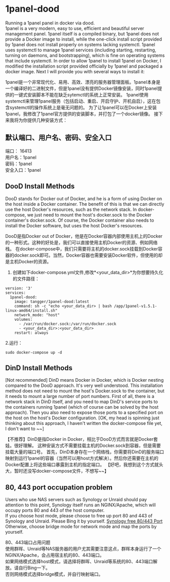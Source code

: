 # 1panel-dood
Running a 1panel panel in docker via dood.  
1panel is a very modern, easy to use, efficient and beautiful server management panel. 1panel itself is a compiled binary, but 1panel does not provide a Docker image to install, while the one-click install script provided by 1panel does not install properly on systems lacking systemctl.
1panel uses systemctl to manage 1panel services (including starting, restarting, turning on daemons, and bootstrapping), which is fine on operating systems that include systemctl.
In order to allow 1panel to install 1panel on Docker, I modified the installation script provided officially by 1panel and packaged a docker image.
Next I will provide you with several ways to install it:

1panel是一个非常现代化、易用、高效、漂亮的服务器管理面板。1panel本身是一个编译好的二进制文件，但是1panel没有提供Docker镜像安装，同时1panel提供的一键式安装脚本不能在缺乏sytemctl的系统上正常安装。
1panel使用systemctl来管理1panel服务（包括启动、重启、开启守护、开机自启），这在包含systemctl的操作系统上是毫无问题的。
为了让1panel可以在Docker上安装1panel，我修改了1panel官方提供的安装脚本，并打包了一个docker镜像。
接下来我将为你提供几种安装方式：
## 默认端口、用户名、密码、安全入口
端口： 16413  
用户名：1panel  
密码：1panel  
安全入口：1panel

## DooD Install Methods
DooD stands for Docker out of Docker, and he is a form of using Docker on the host inside a Docker container. The benefit of this is that we can directly use the host Docker's resources, such as the network stack.
In docker-compose, we just need to mount the host's docker.sock to the Docker container's docker.sock. Of course, the Docker container also needs to install the Docker software, but uses the host Docker's resources.

DooD是指Docker out of Docker，他是在Docker容器内部使用主机上的Docker的一种形式。这种的好处是，我们可以直接使用主机Docker的资源、例如网络栈。
在docker-compose中，我们只需要将主机的docker.sock挂载到Docker容器的docker.sock即可。当然，Docker容器也需要安装Docker软件，但使用的却是主机Docker的资源。

1. 创建如下docker-compose.yml文件,修改*<your_data_dir>*为你想要持久化的文件路径：
```
version: '3'
services:
  1panel-dood:
    image: tangger/1panel-dood:latest
    command: sh -c "echo <your_data_dir> | bash /app/1panel-v1.5.1-linux-amd64/install.sh"
    network_mode: "host"
    volumes:
      - /var/run/docker.sock:/var/run/docker.sock
      - <your_data_dir>:<your_data_dir>
    restart: always
```

2.运行：
```
sudo docker-compose up -d
```

## DinD Install Methods
[Not recommended] DinD means Docker in Docker, which is Docker nesting compared to the DooD approach. It's very well understood.
This installation method does not need to mount the host's Docker.sock to the container, but it needs to mount a large number of port numbers.
First of all, there is a network stack in DinD itself, and you need to map DinD's service ports to the containers running 1panel (which of course can be solved by the host approach). Then you also need to expose those ports to a specified port on the host on the host's Docker configuration.
[OK, my head is spinning just thinking about this approach, I haven't written the docker-compose file yet, I don't want to ~~]

【不推荐】DinD是指Docker in Docker，相比于DooD方式而言就是Docker套娃。很好理解。
这种安装方式不需要挂载主机的Docker.sock到容器，但是需要挂载大量的端口号。
首先，DinD本身存在一个网络栈，你需要将DinD的服务端口映射到运行1panel的容器（当然可以用host方式解决）。然后你还需要在主机的Docker配置上将这些端口暴露到主机的指定端口。
【好吧，我想到这个方式就头大，暂时还没写docker-compose文件，不想写~~】

## 80, 443 port occupation problem
Users who use NAS servers such as Synology or Unraid should pay attention to this point, Synology itself runs an NGINX/Apache, which will occupy ports 80 and 443 of the host computer.  
If you choose host mode, please choose to free up port 80 and 443 of Synology and Unraid. Please Bing it by yourself.  [Synology free 80/443 Port](https://www.cnblogs.com/zhengdaojie/p/16019318.html)
Otherwise, choose bridge mode for network mode and map the ports by yourself.

80、443端口占用问题  
使用群晖、Unraid等NAS服务器的用户尤其需要注意这点，群晖本身运行了一个NGINX/Apache，会占用宿主机的80、443端口。  
如果网络模式选择host模式，请选择将群晖、Unraid等系统的80、443端口解放。请自行Bing一下。  
否则网络模式选择bridge模式，并自行映射端口。

